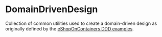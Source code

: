 # DomainDrivenDesign
Collection of common utilities used to create a domain-driven design as originally defined by the [eShopOnContainers DDD examples](https://github.com/dotnet-architecture/eShopOnContainers).
